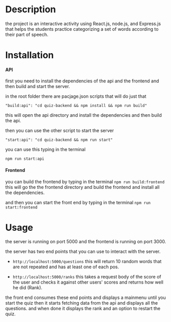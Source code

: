 # Description

the project is an interactive activity using React.js, node.js, and Express.js that helps the students practice categorizing a set of words according to their part of speech.

# Installation

#### API

first you need to install the dependencies of the api and the frontend and then build and start the server.

in the root folder there are pacjage.json scripts that will do just that

```
"build:api": "cd quiz-backend && npm install && npm run build"
```

this will open the api directory and install the dependencies and then build the api.

then you can use the other script to start the server

```
"start:api": "cd quiz-backend && npm run start"
```

you can use this typing in the terminal

`npm run start:api`

#### Frontend

you can build the frontend by typing in the terminal `npm run build:frontend` this will go the the frontend directory and build the frontend and install all the dependencies.

and then you can start the front end by typing in the terminal `npm run start:frontend`

# Usage

the server is running on port 5000 and the frontend is running on port 3000.

the server has two end points that you can use to interact with the server.

- `http://localhost:5000/questions` this will return 10 random words that are not repeated and has at least one of each pos.

- `http://localhost:5000/ranks` this takes a request body of the score of the user and checks it against other users' scores and returns how well he did (Rank).

the front end consumes these end points and displays a mainmenu until you start the quiz then it starts fetching data from the api and displays all the questions. and when done it displays the rank and an option to restart the quiz.
